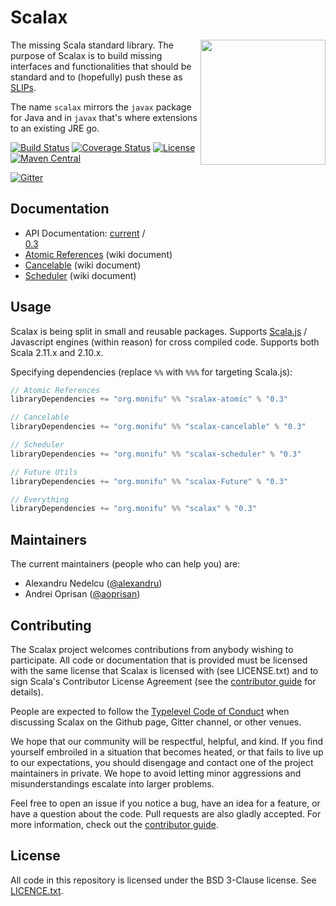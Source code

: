 # Scalax

<img src="https://raw.githubusercontent.com/monifu/scalax/8cf94d21a26e6a42d85c23dcfbc5f38b7f2d4454/logo.png" align="right" width="200" />

The missing Scala standard library. The purpose of Scalax is to
build missing interfaces and functionalities that should be standard
and to (hopefully) push these as [SLIPs](https://github.com/scala/slip).

The name `scalax` mirrors the `javax` package for Java and in
`javax` that's where extensions to an existing JRE go.

[![Build Status](https://travis-ci.org/monifu/scalax.svg?branch=master)](https://travis-ci.org/monifu/scalax)
[![Coverage Status](https://codecov.io/github/monifu/scalax/coverage.svg?branch=master)](https://codecov.io/github/monifu/scalax?branch=master)
[![License](https://img.shields.io/badge/license-BSD%203--Clause-blue.svg)](https://opensource.org/licenses/BSD-3-Clause)
[![Maven Central](https://maven-badges.herokuapp.com/maven-central/org.monifu/scalax_2.11/badge.svg)](https://maven-badges.herokuapp.com/maven-central/org.monifu/scalax_2.11)

[![Gitter](https://badges.gitter.im/Join%20Chat.svg)](https://gitter.im/monifu/monix?utm_source=badge&utm_medium=badge&utm_campaign=pr-badge&utm_content=badge)

## Documentation

- API Documentation: [current](https://scalax.org/api/current/) /   
  [0.3](https://scalax.org/api/0.3/)
- [Atomic References](https://github.com/monifu/scalax/wiki/Atomic-References) (wiki document)
- [Cancelable](https://github.com/monifu/scalax/wiki/Cancelable) (wiki document)
- [Scheduler](https://github.com/monifu/scalax/wiki/Scheduler) (wiki document)

## Usage

Scalax is being split in small and reusable packages. Supports
[Scala.js](http://www.scala-js.org/) / Javascript engines (within reason)
for cross compiled code. Supports both Scala 2.11.x and 2.10.x.

Specifying dependencies (replace `%%` with `%%%` for targeting Scala.js):

```scala
// Atomic References
libraryDependencies += "org.monifu" %% "scalax-atomic" % "0.3"

// Cancelable
libraryDependencies += "org.monifu" %% "scalax-cancelable" % "0.3"

// Scheduler
libraryDependencies += "org.monifu" %% "scalax-scheduler" % "0.3"

// Future Utils
libraryDependencies += "org.monifu" %% "scalax-Future" % "0.3"

// Everything
libraryDependencies += "org.monifu" %% "scalax" % "0.3"
```

## Maintainers

The current maintainers (people who can help you) are:

- Alexandru Nedelcu ([@alexandru](https://github.com/alexandru))
- Andrei Oprisan ([@aoprisan](https://github.com/aoprisan))

## Contributing

The Scalax project welcomes contributions from anybody wishing to
participate.  All code or documentation that is provided must be
licensed with the same license that Scalax is licensed with
(see LICENSE.txt) and to sign Scala's Contributor License
Agreement (see the [contributor guide](CONTRIBUTING.md) for details).

People are expected to follow the
[Typelevel Code of Conduct](http://typelevel.org/conduct.html) when
discussing Scalax on the Github page, Gitter channel, or other venues.

We hope that our community will be respectful, helpful, and kind. If
you find yourself embroiled in a situation that becomes heated, or
that fails to live up to our expectations, you should disengage and
contact one of the project maintainers in private. We hope to avoid
letting minor aggressions and misunderstandings escalate into larger
problems.

Feel free to open an issue if you notice a bug, have an idea for a
feature, or have a question about the code. Pull requests are also
gladly accepted. For more information, check out the
[contributor guide](CONTRIBUTING.md).

## License

All code in this repository is licensed under the BSD 3-Clause license.
See [LICENCE.txt](./LICENSE.txt).
